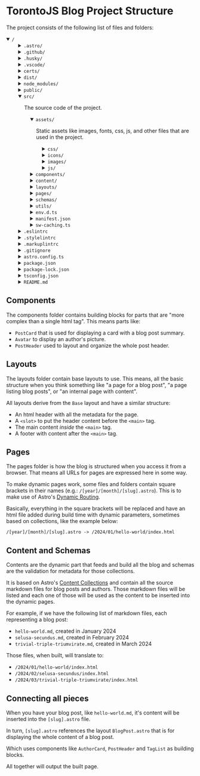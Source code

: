 # TorontoJS Blog Project Structure

The project consists of the following list of files and folders:

<details open>
  <summary><code>/</code></summary>
  <details style="padding-inline-start: 2rem;">
    <summary><code>.astro/</code></summary>
    <p style="padding-inline-start: 1rem;">Astro's internal files, this is auto generated and should not be modified.</p>
    <p style="padding-inline-start: 1rem;">The most important files here are type definitions, generated by running the command: <code>npm run astro sync</code>.</p>
  </details>
  <details style="padding-inline-start: 2rem;">
    <summary><code>.github/</code></summary>
    <p style="padding-inline-start: 1rem;">GitHub configuration files, the most important files are <code>workflows/astro.yml</code> which builds the project using Github Actions and <code>dependabot.yml</code> which configures dependabot to generate alerts about outdated extensions.</p>
  </details>
  <details style="padding-inline-start: 2rem;">
    <summary><code>.husky/</code></summary>
    <p style="padding-inline-start: 1rem;">Husky is a tool that hooks into git and run commands before actions are made, such as commits and pushes. The files here are simple commands that run before git performs one of those actions.</p>
  </details>
  <details style="padding-inline-start: 2rem;">
    <summary><code>.vscode/</code></summary>
    <p style="padding-inline-start: 1rem;">Visual Studio Code configuration files, including settings, extensions, and launch settings.</p>
    <p style="padding-inline-start: 1rem;">The most important file here is <code>settings.json</code> which configures the editor settings. Most settings are for formatting, line ending and using tabs instead of spaces.</p>
  </details>
  <details style="padding-inline-start: 2rem;">
    <summary><code>certs/</code></summary>
    <p style="padding-inline-start: 1rem;">SSL certificates for local development. Those files should be generetad using <code>mkcert</code> following the same instructions on the <a href="setup.md">Setup page</a>.</p>
  </details>
  <details style="padding-inline-start: 2rem;">
    <summary><code>dist/</code></summary>
    <p style="padding-inline-start: 1rem;">The output of <code>npm run build</code>, this is the production build results.</p>
  </details>
  <details style="padding-inline-start: 2rem;">
    <summary><code>node_modules/</code></summary>
    <p style="padding-inline-start: 1rem;">The dependencies of the project. This is generated by <code>npm install</code>.</p>
  </details>
  <details style="padding-inline-start: 2rem;">
    <summary><code>public/</code></summary>
    <p style="padding-inline-start: 1rem;">Static files for the project, those are copied without any processing to the <code>dist/</code> folder and are available at the root of the site.</p>
    <p style="padding-inline-start: 1rem;">Examples of files that are in this folder are <code>favicon.ico</code> and <code>robots.txt</code>. Those have to be accessible on the built project but are not referenced anywhere in the code, so they should be put in the <code>public</code> folder.</p>
  </details>
  <details open style="padding-inline-start: 2rem;">
    <summary><code>src/</code></summary>
    <p style="padding-inline-start: 1rem;">The source code of the project.</p>
    <details open style="padding-inline-start: 2rem;">
      <summary><code>assets/</code></summary>
      <p style="padding-inline-start: 1rem;">Static assets like images, fonts, css, js, and other files that are used in the project.</p>
      <details style="padding-inline-start: 2rem;">
        <summary><code>css/</code></summary>
        <p style="padding-inline-start: 1rem;">CSS files of the project.</p>
      </details>
      <details style="padding-inline-start: 2rem;">
        <summary><code>icons/</code></summary>
        <p style="padding-inline-start: 1rem;">Custom icons that are not covered by the libraries for the <code>Icon</code> component.</p>
      </details>
      <details style="padding-inline-start: 2rem;">
        <summary><code>images/</code></summary>
        <p style="padding-inline-start: 1rem;">Images used in the project, like logos.</p>
      </details>
      <details style="padding-inline-start: 2rem;">
        <summary><code>js/</code></summary>
        <p style="padding-inline-start: 1rem;">JavaScript files that are not components, like scripts that run on the client side.</p>
      </details>
    </details>
    <details style="padding-inline-start: 2rem;">
      <summary><code>components/</code></summary>
      <p style="padding-inline-start: 1rem;">The components used for all pieces that are "more complex than an html tag". Read more about it below.</p>
    </details>
    <details style="padding-inline-start: 2rem;">
      <summary><code>content/</code></summary>
      <p style="padding-inline-start: 1rem;">This folder comes from Astro's structure, it contains all files that will be processed, like blog posts. Read more about it below.</p>
    </details>
    <details style="padding-inline-start: 2rem;">
      <summary><code>layouts/</code></summary>
      <p style="padding-inline-start: 1rem;">Resuable layouts that are used across multiple pages. Read more about it below.</p>
    </details>
    <details style="padding-inline-start: 2rem;">
      <summary><code>pages/</code></summary>
      <p style="padding-inline-start: 1rem;">Pages are the main content of the site, they are the entry points of the site. Read more about it below.</p>
    </details>
    <details style="padding-inline-start: 2rem;">
      <summary><code>schemas/</code></summary>
      <p style="padding-inline-start: 1rem;">The schema definiton for contents. Read more about it below.</p>
    </details>
    <details style="padding-inline-start: 2rem;">
      <summary><code>utils/</code></summary>
      <p style="padding-inline-start: 1rem;">Utility functions that are used across the project. this contains things like functions to sort and organize blog posts that are referenced in multiple places.</p>
    </details>
    <details style="padding-inline-start: 2rem;">
      <summary><code>env.d.ts</code></summary>
      <p style="padding-inline-start: 1rem;">Global typescript type file, used to declare global variables and other things that should be made available throughout the project.</p>
    </details>
    <details style="padding-inline-start: 2rem;">
      <summary><code>manifest.json</code></summary>
      <p style="padding-inline-start: 1rem;">Web App Manifest file, used to configure the PWA part of the project.</p>
    </details>
    <details style="padding-inline-start: 2rem;">
      <summary><code>sw-caching.ts</code></summary>
      <p style="padding-inline-start: 1rem;">Service Worker caching strategies to be used. This is what instructs the service worker on how to cache the site.</p>
    </details>
  </details>
  <details style="padding-inline-start: 2rem;">
    <summary><code>.eslintrc</code></summary>
    <p style="padding-inline-start: 1rem;">ESLint configuration file, used to configure the linter for JavaScript and TypeScript files.</p>
  </details>
  <details style="padding-inline-start: 2rem;">
    <summary><code>.stylelintrc</code></summary>
    <p style="padding-inline-start: 1rem;">Stylelint configuration file, used to configure the linter for CSS files.</p>
  </details>
  <details style="padding-inline-start: 2rem;">
    <summary><code>.markuplintrc</code></summary>
    <p style="padding-inline-start: 1rem;">Markuplint configuration file, used to configure the linter for HTML and Astro files.</p>
  </details>
  <details style="padding-inline-start: 2rem;">
    <summary><code>.gitignore</code></summary>
    <p style="padding-inline-start: 1rem;">Git configuration file, used to tell git which files to ignore.</p>
  </details>
  <details style="padding-inline-start: 2rem;">
    <summary><code>astro.config.ts</code></summary>
    <p style="padding-inline-start: 1rem;">Astro configuration file, used to configure Astro's behavior.</p>
  </details>
  <details style="padding-inline-start: 2rem;">
    <summary><code>package.json</code></summary>
    <p style="padding-inline-start: 1rem;">NPM configuration file, lists out the project's dependencies and some configuration.</p>
  </details>
  <details style="padding-inline-start: 2rem;">
    <summary><code>package-lock.json</code></summary>
    <p style="padding-inline-start: 1rem;">NPM lock file, used to lock the versions of the dependencies.</p>
  </details>
  <details style="padding-inline-start: 2rem;">
    <summary><code>tsconfig.json</code></summary>
    <p style="padding-inline-start: 1rem;">TypeScript configuration file, used to configure the TypeScript compiler.</p>
  </details>
  <details style="padding-inline-start: 2rem;">
    <summary><code>README.md</code></summary>
    <p style="padding-inline-start: 1rem;">Main documentation for the project.</p>
  </details>
</details>

## Components

The components folder contains building blocks for parts that are "more complex than a single html tag". This means parts like:

- `PostCard` that is used for displaying a card with a blog post summary.
- `Avatar` to display an author's picture.
- `PostHeader` used to layout and organize the whole post header.

## Layouts

The layouts folder contain base layouts to use. This means, all the basic structure when you think something like "a page for a blog post", "a page listing blog posts", or "an internal page with content".

All layouts derive from the `Base` layout and have a similar structure:
- An html header with all the metadata for the page.
- A `<slot>` to put the header content before the `<main>` tag.
- The main content _inside_ the `<main>` tag.
- A footer with content after the `<main>` tag.

## Pages

The pages folder is how the blog is structured when you access it from a browser. That means all URLs for pages are expressed here in some way.

To make dynamic pages work, some files and folders contain square brackets in their names (e.g.: `/[year]/[month]/[slug].astro`). This is to make use of Astro's [Dynamic Routing](https://docs.astro.build/en/guides/routing/).

Basically, everything in the square brackets will be replaced and have an html file added during build time with dynamic parameters, sometimes based on collections, like the example below:

```
/[year]/[month]/[slug].astro -> /2024/01/hello-world/index.html
```

## Content and Schemas

Contents are the dynamic part that feeds and build all the blog and schemas are the validation for metadata for those collections.

It is based on Astro's [Content Collections](https://docs.astro.build/en/guides/content-collections/) and contain all the source markdown files for blog posts and authors. Those markdown files will be listed and each one of those will be used as the content to be inserted into the dynamic pages.

For example, if we have the following list of markdown files, each representing a blog post:

- `hello-world.md`, created in January 2024
- `selusa-secundus.md`, created in February 2024
- `trivial-triple-triumvirate.md`, created in March 2024

Those files, when built, will translate to:
- `/2024/01/hello-world/index.html`
- `/2024/02/selusa-secundus/index.html`
- `/2024/03/trivial-triple-triumvirate/index.html`

## Connecting all pieces

When you have your blog post, like `hello-world.md`, it's content will be inserted into the `[slug].astro` file.

In turn, `[slug].astro` references the layout `BlogPost.astro` that is for displaying the whole content of a blog post.

Which uses components like `AuthorCard`, `PostHeader` and `TagList` as building blocks.

All together will output the built page.
